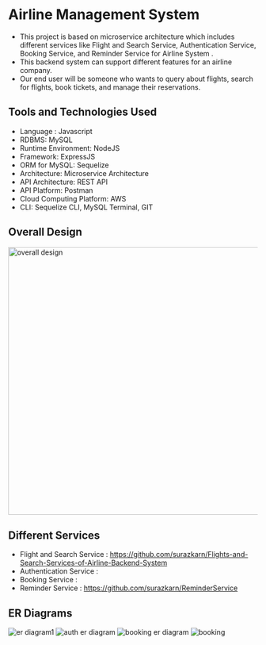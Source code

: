 # Airline Management System

- This project is based on microservice architecture which includes different services like Flight and Search Service, Authentication Service, Booking Service, and       Reminder Service for Airline System . 
- This backend system can support different features for an airline company. 
- Our end user will be someone who wants to query about flights, search for flights, book     tickets, and manage their reservations.

## Tools and Technologies Used
- Language : Javascript
- RDBMS: MySQL
- Runtime Environment: NodeJS
- Framework: ExpressJS
- ORM for MySQL: Sequelize
- Architecture: Microservice Architecture
- API Architecture: REST API
- API Platform: Postman
- Cloud Computing Platform: AWS
- CLI: Sequelize CLI, MySQL Terminal, GIT

## Overall Design
<img width="540" alt="overall design" src="https://user-images.githubusercontent.com/90691739/218083623-4a64845b-8e6e-4173-87a7-c71f0787e77d.png">

## Different Services
- Flight and Search Service : https://github.com/surazkarn/Flights-and-Search-Services-of-Airline-Backend-System
- Authentication Service : 
- Booking Service :
- Reminder Service : https://github.com/surazkarn/ReminderService

## ER Diagrams
![er diagram1](https://user-images.githubusercontent.com/90691739/218084889-c5b66f10-2370-4e69-9576-290878f28142.png)
![auth er diagram](https://user-images.githubusercontent.com/90691739/218084753-fedb01e1-160a-40d9-a6cd-932d4048521c.png)
![booking er diagram](https://user-images.githubusercontent.com/90691739/218084782-e5ede3ba-b4ae-45d0-b071-74c4fe302f54.png)
![booking](https://user-images.githubusercontent.com/90691739/218084865-2f32493a-3c62-4a12-8082-d98d443e9938.png)



